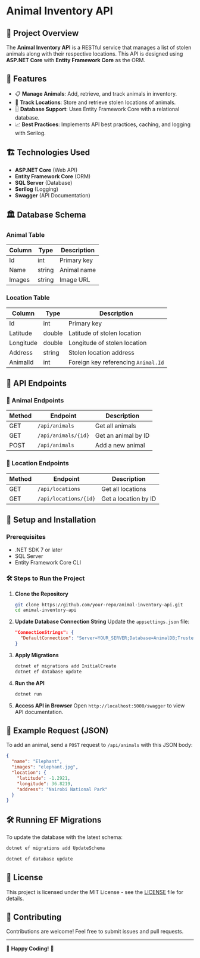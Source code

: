# Animal Inventory API

## 📌 Project Overview
The **Animal Inventory API** is a RESTful service that manages a list of stolen animals along with their respective locations. This API is designed using **ASP.NET Core** with **Entity Framework Core** as the ORM.

## 🚀 Features
- 📋 **Manage Animals**: Add, retrieve, and track animals in inventory.
- 📍 **Track Locations**: Store and retrieve stolen locations of animals.
- 🗄️ **Database Support**: Uses Entity Framework Core with a relational database.
- 📈 **Best Practices**: Implements API best practices, caching, and logging with Serilog.

## 🏗️ Technologies Used
- **ASP.NET Core** (Web API)
- **Entity Framework Core** (ORM)
- **SQL Server** (Database)
- **Serilog** (Logging)
- **Swagger** (API Documentation)

## 🏛️ Database Schema
### Animal Table
| Column      | Type    | Description |
|------------|--------|-------------|
| Id         | int    | Primary key |
| Name       | string | Animal name |
| Images     | string | Image URL |

### Location Table
| Column     | Type     | Description |
|------------|---------|-------------|
| Id        | int     | Primary key |
| Latitude  | double  | Latitude of stolen location |
| Longitude | double  | Longitude of stolen location |
| Address   | string  | Stolen location address |
| AnimalId  | int     | Foreign key referencing `Animal.Id` |

## 📌 API Endpoints
### 🐘 Animal Endpoints
| Method | Endpoint         | Description |
|--------|----------------|-------------|
| GET    | `/api/animals`  | Get all animals |
| GET    | `/api/animals/{id}` | Get an animal by ID |
| POST   | `/api/animals`  | Add a new animal |

### 📍 Location Endpoints
| Method | Endpoint             | Description |
|--------|---------------------|-------------|
| GET    | `/api/locations`     | Get all locations |
| GET    | `/api/locations/{id}` | Get a location by ID |

## 🔧 Setup and Installation
### Prerequisites
- .NET SDK 7 or later
- SQL Server
- Entity Framework Core CLI

### 🛠️ Steps to Run the Project
1. **Clone the Repository**
   ```sh
   git clone https://github.com/your-repo/animal-inventory-api.git
   cd animal-inventory-api
   ```
2. **Update Database Connection String**
   Update the `appsettings.json` file:
   ```json
   "ConnectionStrings": {
     "DefaultConnection": "Server=YOUR_SERVER;Database=AnimalDB;Trusted_Connection=True;"
   }
   ```
3. **Apply Migrations**
   ```sh
   dotnet ef migrations add InitialCreate
   dotnet ef database update
   ```
4. **Run the API**
   ```sh
   dotnet run
   ```
5. **Access API in Browser**
   Open `http://localhost:5000/swagger` to view API documentation.

## 📜 Example Request (JSON)
To add an animal, send a `POST` request to `/api/animals` with this JSON body:
```json
{
  "name": "Elephant",
  "images": "elephant.jpg",
  "location": {
    "latitude": -1.2921,
    "longitude": 36.8219,
    "address": "Nairobi National Park"
  }
}
```

## 🛠️ Running EF Migrations
To update the database with the latest schema:
```sh
dotnet ef migrations add UpdateSchema
```
```sh
dotnet ef database update
```

## 📜 License
This project is licensed under the MIT License - see the [LICENSE](LICENSE) file for details.

## 🤝 Contributing
Contributions are welcome! Feel free to submit issues and pull requests.

---
🎯 **Happy Coding!** 🚀

